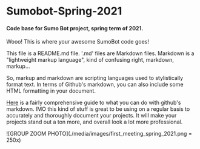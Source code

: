 # Sumobot-Spring-2021
#### Code base for Sumo Bot project, spring term of 2021.

Wooo! This is where your awesome SumoBot code goes!

This file is a README.md file.  '.md' files are Markdown files.  Markdown is a "lightweight markup language", kind of confusing right, markdown, markup...

So, markup and markdown are scripting languages used to stylistically format text.  In terms of Github's markdown, you can also include some HTML formatting in your document.

[Here](https://guides.github.com/features/mastering-markdown/#examples) is a fairly comprehensive guide to what you can do with github's markdown.  IMO this kind of stuff is great to be using on a regular basis to accurately and thoroughly document your projects.  It will make your projects stand out a ton more, and overall look a lot more professional.

![GROUP ZOOM PHOTO](./media/images/first_meeting_spring_2021.png = 250x)
